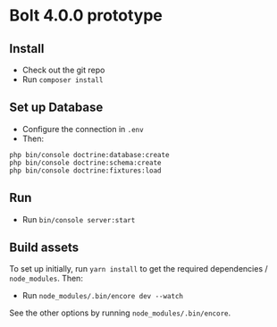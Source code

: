 Bolt 4.0.0 prototype
====================

Install
-------

  - Check out the git repo
  - Run `composer install`

Set up Database
---------------

  - Configure the connection in `.env`
  - Then: 
  
```  
php bin/console doctrine:database:create
php bin/console doctrine:schema:create
php bin/console doctrine:fixtures:load
```

Run
---

  - Run `bin/console server:start`

Build assets
------------

To set up initially, run `yarn install` to get the required dependencies /
`node_modules`. Then:

  - Run `node_modules/.bin/encore dev --watch`

See the other options by running `node_modules/.bin/encore`.
